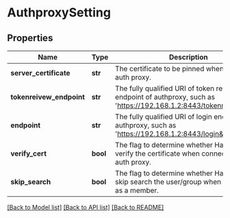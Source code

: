 # AuthproxySetting


## Properties
Name | Type | Description | Notes
------------ | ------------- | ------------- | -------------
**server_certificate** | **str** | The certificate to be pinned when connecting auth proxy. | [optional] 
**tokenreivew_endpoint** | **str** | The fully qualified URI of token review endpoint of authproxy, such as &#39;https://192.168.1.2:8443/tokenreview&#39; | [optional] 
**endpoint** | **str** | The fully qualified URI of login endpoint of authproxy, such as &#39;https://192.168.1.2:8443/login&#39; | [optional] 
**verify_cert** | **bool** | The flag to determine whether Harbor should verify the certificate when connecting to the auth proxy. | [optional] 
**skip_search** | **bool** | The flag to determine whether Harbor can skip search the user/group when adding him as a member. | [optional] 

[[Back to Model list]](../README.md#documentation-for-models) [[Back to API list]](../README.md#documentation-for-api-endpoints) [[Back to README]](../README.md)


